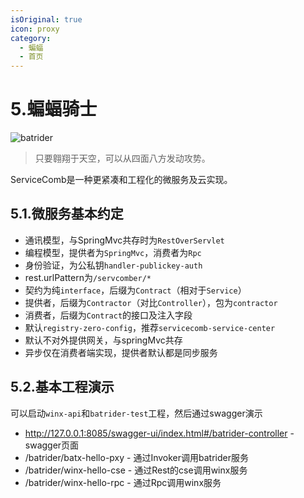 ```yaml
---
isOriginal: true
icon: proxy
category:
  - 蝙蝠
  - 首页
---
```


# 5.蝙蝠骑士

![batrider](/batrider_icon.png)

> 只要翱翔于天空，可以从四面八方发动攻势。

ServiceComb是一种更紧凑和工程化的微服务及云实现。

## 5.1.微服务基本约定

* 通讯模型，与SpringMvc共存时为`RestOverServlet`
* 编程模型，提供者为`SpringMvc`，消费者为`Rpc`
* 身份验证，为公私钥`handler-publickey-auth`
* rest.urlPattern为`/servcomber/*`
* 契约为纯`interface`，后缀为`Contract`（相对于`Service`）
* 提供者，后缀为`Contractor`（对比`Controller`），包为`contractor`
* 消费者，后缀为`Contract`的接口及注入字段
* 默认`registry-zero-config`，推荐`servicecomb-service-center`
* 默认不对外提供网关，与springMvc共存
* 异步仅在消费者端实现，提供者默认都是同步服务

## 5.2.基本工程演示

可以启动`winx-api`和`batrider-test`工程，然后通过swagger演示

* <http://127.0.0.1:8085/swagger-ui/index.html#/batrider-controller> - swagger页面
* /batrider/batx-hello-pxy - 通过Invoker调用batrider服务
* /batrider/winx-hello-cse - 通过Rest的cse调用winx服务
* /batrider/winx-hello-rpc - 通过Rpc调用winx服务
